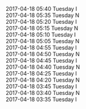 2017-04-18 05:40 Tuesday  I  
2017-04-18 05:35 Tuesday  N  
2017-04-18 05:20 Tuesday  I  
2017-04-18 05:15 Tuesday  N  
2017-04-18 05:10 Tuesday  I  
2017-04-18 05:05 Tuesday  N  
2017-04-18 04:55 Tuesday  I  
2017-04-18 04:50 Tuesday  N  
2017-04-18 04:45 Tuesday  I  
2017-04-18 04:40 Tuesday  N  
2017-04-18 04:25 Tuesday  I  
2017-04-18 04:20 Tuesday  N  
2017-04-18 03:45 Tuesday  I  
2017-04-18 03:40 Tuesday  N  
2017-04-18 03:35 Tuesday  I  
